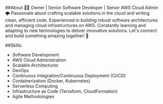 ##About
👨‍💻 Owner | Senior Software Developer | Senior AWS Cloud Admin 🌩️
Passionate about crafting scalable solutions in the cloud and writing clean, efficient code. Experienced in building robust software architectures and managing cloud infrastructures on AWS. Constantly learning and adapting to new technologies to deliver innovative solutions. Let's connect and build something amazing together! 🚀

##Skills:
- Software Development
- AWS Cloud Administration
- Scalable Architectures
- DevOps
- Continuous Integration/Continuous Deployment (CI/CD)
- Containerization (Docker, Kubernetes)
- Serverless Computing
- Infrastructure as Code (Terraform, CloudFormation)
- Agile Methodologies
